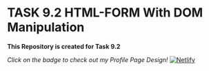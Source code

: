 # TASK 9.2 HTML-FORM With DOM Manipulation

**This Repository is created for Task 9.2**

*Click on the badge to check out my Profile Page Design!* [![Netlify](https://img.shields.io/badge/netlify-%23000000.svg?style=for-the-badge&logo=netlify&logoColor=#00C7B7)](https://pagination-day-15-task-9-2.netlify.app/)